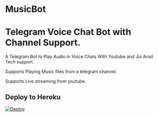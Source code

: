 # MusicBot
# Telegram Voice Chat Bot with Channel Support.

A Telegram Bot to Play Audio in Voice Chats With Youtube and Jio Ansil Tech support.

Supports Playing Music files from a telegram channel.

Supports Live streaming from youtube.

## Deploy to Heroku

[![Deploy](https://www.herokucdn.com/deploy/button.svg)](https://heroku.com/deploy?template=https://github.com/ansiltech/MusicBot.git)
